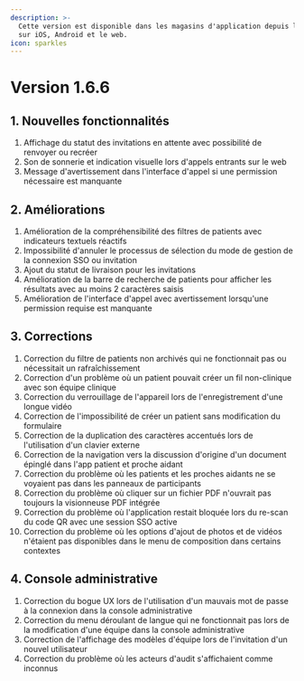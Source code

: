 ```yaml
---
description: >-
  Cette version est disponible dans les magasins d'application depuis le 13 octobre 2025
  sur iOS, Android et le web.
icon: sparkles
---
```


# Version 1.6.6

## 1. Nouvelles fonctionnalités

1. Affichage du statut des invitations en attente avec possibilité de renvoyer ou recréer
2. Son de sonnerie et indication visuelle lors d'appels entrants sur le web
3. Message d'avertissement dans l'interface d'appel si une permission nécessaire est manquante

## 2. Améliorations

1. Amélioration de la compréhensibilité des filtres de patients avec indicateurs textuels réactifs
2. Impossibilité d'annuler le processus de sélection du mode de gestion de la connexion SSO ou invitation
3. Ajout du statut de livraison pour les invitations
4. Amélioration de la barre de recherche de patients pour afficher les résultats avec au moins 2 caractères saisis
5. Amélioration de l'interface d'appel avec avertissement lorsqu'une permission requise est manquante

## 3. Corrections

1. Correction du filtre de patients non archivés qui ne fonctionnait pas ou nécessitait un rafraîchissement
2. Correction d'un problème où un patient pouvait créer un fil non-clinique avec son équipe clinique
3. Correction du verrouillage de l'appareil lors de l'enregistrement d'une longue vidéo
4. Correction de l'impossibilité de créer un patient sans modification du formulaire
5. Correction de la duplication des caractères accentués lors de l'utilisation d'un clavier externe
6. Correction de la navigation vers la discussion d'origine d'un document épinglé dans l'app patient et proche aidant
7. Correction du problème où les patients et les proches aidants ne se voyaient pas dans les panneaux de participants
8. Correction du problème où cliquer sur un fichier PDF n'ouvrait pas toujours la visionneuse PDF intégrée
9. Correction du problème où l'application restait bloquée lors du re-scan du code QR avec une session SSO active
10. Correction du problème où les options d'ajout de photos et de vidéos n'étaient pas disponibles dans le menu de composition dans certains contextes

## 4. Console administrative

1. Correction du bogue UX lors de l'utilisation d'un mauvais mot de passe à la connexion dans la console administrative
2. Correction du menu déroulant de langue qui ne fonctionnait pas lors de la modification d'une équipe dans la console administrative
3. Correction de l'affichage des modèles d'équipe lors de l'invitation d'un nouvel utilisateur
4. Correction du problème où les acteurs d'audit s'affichaient comme inconnus